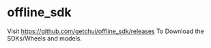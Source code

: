 # offline_sdk

Visit https://github.com/getchui/offline_sdk/releases To Download the SDKs/Wheels and models.
